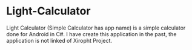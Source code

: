 # Light-Calculator
Light Calculator (Simple Calculator has app name) is a simple calculator done for Android in C#. I have create this application in the past, the application is not linked of Xiropht Project.
